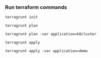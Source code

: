 ### Run terraform commands

```
terragrunt init
```

```
terragrunt plan
```

```
terragrunt plan -var application=k8cluster
```

```
terragrunt apply
```



```
terragrunt apply -var application=demo
```